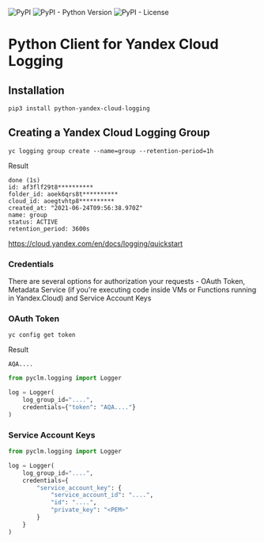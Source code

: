 ![PyPI](https://img.shields.io/pypi/v/python-yandex-cloud-logging)
![PyPI - Python Version](https://img.shields.io/pypi/pyversions/python-yandex-cloud-logging)
![PyPI - License](https://img.shields.io/pypi/l/python-yandex-cloud-logging)


# Python Client for Yandex Cloud Logging
 


## Installation

    pip3 install python-yandex-cloud-logging

## Creating a Yandex Cloud Logging Group

    yc logging group create --name=group --retention-period=1h

Result

    done (1s)
    id: af3flf29t8**********
    folder_id: aoek6qrs8t**********
    cloud_id: aoegtvhtp8**********
    created_at: "2021-06-24T09:56:38.970Z"
    name: group
    status: ACTIVE
    retention_period: 3600s

https://cloud.yandex.com/en/docs/logging/quickstart

### Credentials

There are several options for authorization your requests - OAuth Token, Metadata Service (if you're executing code inside VMs or Functions running in Yandex.Cloud) and Service Account Keys

### OAuth Token
    yc config get token

Result

    AQA....


```python
from pyclm.logging import Logger 

log = Logger(
    log_group_id="....",
    credentials={"token": "AQA...."}
)
```

### Service Account Keys


```python
from pyclm.logging import Logger 

log = Logger(
    log_group_id="....",
    credentials={
        "service_account_key": {
            "service_account_id": "....",
            "id": "....",
            "private_key": "<PEM>"
        }
    }
)
```
